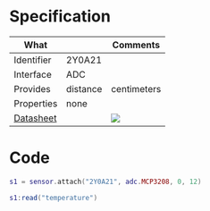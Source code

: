 # Specification

| What         |             | Comments                   |
|--------------|-------------|----------------------------|
| Identifier   | 2Y0A21      |                            |
| Interface    | ADC         |                            |
| Provides     | distance    | centimeters                |
| Properties   | none        |                            |
| [Datasheet](http://www.socle-tech.com/doc/IC%20Channel%20Product/Sensors/Distance%20Measuring%20Sensor/Analog%20Output/gp2y0a21yk_e.pdf)    |             | ![](http://git.whitecatboard.org/GP2Y0A21YK.jpg)                           |


# Code

```lua
s1 = sensor.attach("2Y0A21", adc.MCP3208, 0, 12)

s1:read("temperature")
```